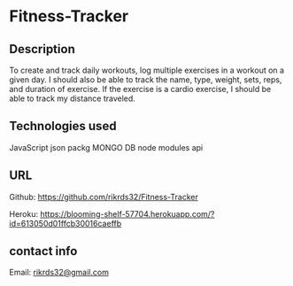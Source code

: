 # Fitness-Tracker

## Description

To create and track daily workouts, log multiple exercises in a workout on a given day. I should also be able to track the name, type, weight, sets, reps, and duration of exercise. If the exercise is a cardio exercise, I should be able to track my distance traveled.


## Technologies used

JavaScript
json packg
MONGO DB
node modules
api

## URL

Github: https://github.com/rikrds32/Fitness-Tracker

Heroku: https://blooming-shelf-57704.herokuapp.com/?id=613050d01ffcb30016caeffb

## contact info

Email: rikrds32@gmail.com